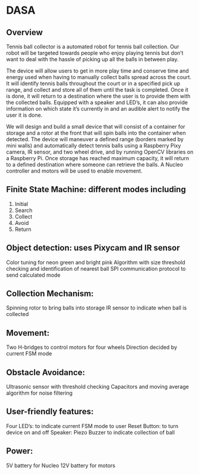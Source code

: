 # DASA
## Overview
Tennis ball collector is a automated robot for tennis ball collection. Our robot will be targeted towards people who enjoy playing tennis but don’t want to deal with the hassle of picking up all the balls in between play.

The device will allow users to get in more play time and conserve time and energy used when having to manually collect balls spread across the court. It will identify tennis balls throughout the court or in a specified pick up range, and collect and store all of them until the task is completed. Once it is done, it will return to a destination where the user is to provide them with the collected balls. Equipped with a speaker and LED’s, it can also provide information on which state it’s currently in and an audible alert to notify the user it is done.

We will design and build a small device that will consist of a container for storage and a rotor at the front that will spin balls into the container when detected. The device will maneuver a defined range (borders marked by mini walls) and automatically detect tennis balls using a Raspberry Pixy camera, IR sensor, and two wheel drive, and by running OpenCV libraries on a Raspberry Pi. Once storage has reached maximum capacity, it will return to a defined destination where someone can retrieve the balls. A Nucleo controller and motors will be used to enable movement.

## Finite State Machine: different modes including
1. Initial
2. Search
3. Collect
4. Avoid
5. Return
## Object detection: uses Pixycam and IR sensor
Color tuning for neon green and bright pink 
Algorithm with size threshold checking and identification of nearest ball
SPI communication protocol to send calculated mode 
## Collection Mechanism: 
Spinning rotor to bring balls into storage
IR sensor to indicate when ball is collected 
## Movement:
Two H-bridges to control motors for  four wheels
Direction decided by current FSM mode
## Obstacle Avoidance:
Ultrasonic sensor with threshold checking
Capacitors and moving average algorithm for noise filtering
## User-friendly features:
Four LED’s: to indicate current FSM mode to user
Reset Button: to turn device on and off
Speaker: Piezo Buzzer to indicate collection of ball
## Power:
5V battery for Nucleo
12V battery for motors
